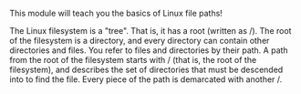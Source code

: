 This module will teach you the basics of Linux file paths!

The Linux filesystem is a "tree". That is, it has a root (written as /). The root of the filesystem is a directory, and every directory can contain other directories and files. You refer to files and directories by their path. A path from the root of the filesystem starts with / (that is, the root of the filesystem), and describes the set of directories that must be descended into to find the file. Every piece of the path is demarcated with another /.